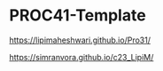 # PROC41-Template
https://lipimaheshwari.github.io/Pro31/


https://simranvora.github.io/c23_LipiM/
